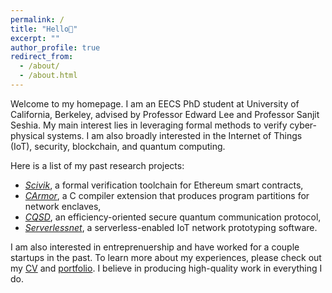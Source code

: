 ```yaml
---
permalink: /
title: "Hello👋" 
excerpt: ""
author_profile: true
redirect_from: 
  - /about/
  - /about.html
---
```


Welcome to my homepage. I am an EECS PhD student at University of California, Berkeley, advised by Professor Edward Lee
and Professor Sanjit Seshia. My main interest lies in leveraging formal methods to verify cyber-physical systems. I am
also broadly interested in the Internet of Things (IoT), security, blockchain, and quantum computing.

Here is a list of my past research projects: 
- [<i>Scivik</i>](/portfolio/4-scivik), a formal verification toolchain for Ethereum smart contracts, 
- [<i>CArmor</i>](/portfolio/3-carmor), a C compiler extension that produces program partitions for network enclaves,
- [<i>CQSD</i>](/portfolio/2-cqsd), an efficiency-oriented secure quantum communication protocol,
- [<i>Serverlessnet</i>](/portfolio/1-serverlessnet), a serverless-enabled IoT network prototyping software.

I am also interested in entreprenuership and have worked for a couple startups in the past. To learn more about my experiences, please check out my [CV](/files/Shaokai_Lin_CV.pdf) and [portfolio](/portfolio). I believe in producing high-quality work in everything I do.
